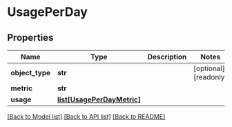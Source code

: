 # UsagePerDay

## Properties
Name | Type | Description | Notes
------------ | ------------- | ------------- | -------------
**object_type** | **str** |  | [optional] [readonly] 
**metric** | **str** |  | 
**usage** | [**list[UsagePerDayMetric]**](UsagePerDayMetric.md) |  | 

[[Back to Model list]](../README.md#documentation-for-models) [[Back to API list]](../README.md#documentation-for-api-endpoints) [[Back to README]](../README.md)


